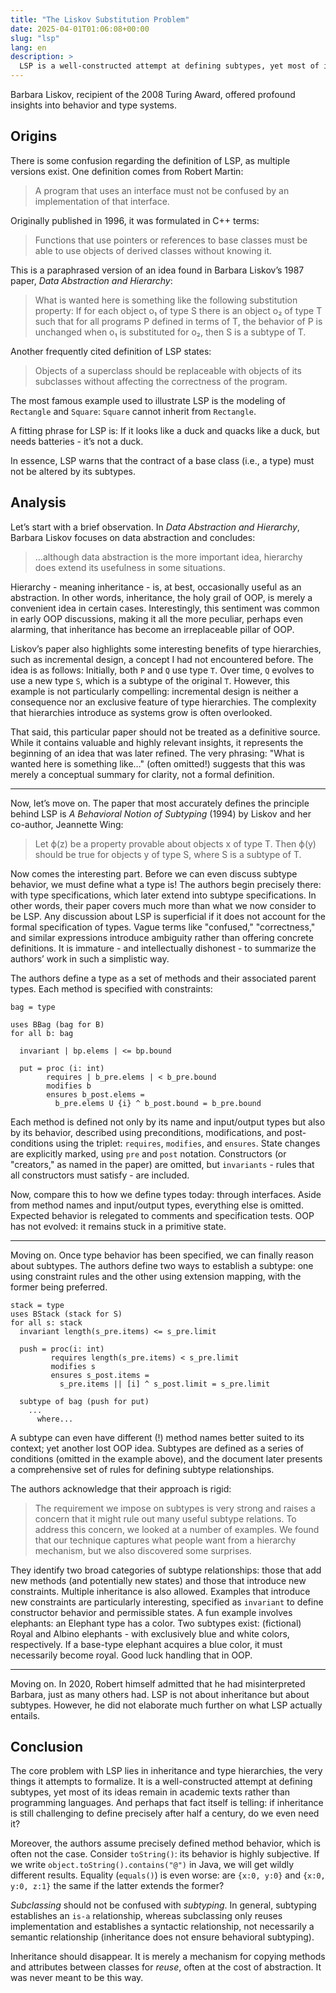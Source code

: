 ```yaml
---
title: "The Liskov Substitution Problem"
date: 2025-04-01T01:06:08+00:00
slug: "lsp"
lang: en
description: >
  LSP is a well-constructed attempt at defining subtypes, yet most of its ideas remain in academic texts rather than programming languages. And perhaps that fact itself is telling: if inheritance is still challenging to define precisely after half a century, do we even need it?
---
```


Barbara Liskov, recipient of the 2008 Turing Award, offered profound insights into behavior and type systems.

## Origins

There is some confusion regarding the definition of LSP, as multiple versions exist. One definition comes from Robert Martin:

> A program that uses an interface must not be confused by an implementation of that interface.

Originally published in 1996, it was formulated in C++ terms:

> Functions that use pointers or references to base classes must be able to use objects of derived classes without knowing it.

This is a paraphrased version of an idea found in Barbara Liskov’s 1987 paper, _Data Abstraction and Hierarchy_:

> What is wanted here is something like the following substitution property: If for each object o₁ of type S there is an object o₂ of type T such that for all programs P defined in terms of T, the behavior of P is unchanged when o₁ is substituted for o₂, then S is a subtype of T.

Another frequently cited definition of LSP states:

> Objects of a superclass should be replaceable with objects of its subclasses without affecting the correctness of the program.

The most famous example used to illustrate LSP is the modeling of `Rectangle` and `Square`: `Square` cannot inherit from `Rectangle`.

A fitting phrase for LSP is: If it looks like a duck and quacks like a duck, but needs batteries - it’s not a duck.

In essence, LSP warns that the contract of a base class (i.e., a type) must not be altered by its subtypes.

## Analysis

Let’s start with a brief observation. In _Data Abstraction and Hierarchy_, Barbara Liskov focuses on data abstraction and concludes:

> …although data abstraction is the more important idea, hierarchy does extend its usefulness in some situations.

Hierarchy - meaning inheritance - is, at best, occasionally useful as an abstraction. In other words, inheritance, the holy grail of OOP, is merely a convenient idea in certain cases. Interestingly, this sentiment was common in early OOP discussions, making it all the more peculiar, perhaps even alarming, that inheritance has become an irreplaceable pillar of OOP.

Liskov’s paper also highlights some interesting benefits of type hierarchies, such as incremental design, a concept I had not encountered before. The idea is as follows: Initially, both `P` and `Q` use type `T`. Over time, `Q` evolves to use a new type `S`, which is a subtype of the original `T`. However, this example is not particularly compelling: incremental design is neither a consequence nor an exclusive feature of type hierarchies. The complexity that hierarchies introduce as systems grow is often overlooked.

That said, this particular paper should not be treated as a definitive source. While it contains valuable and highly relevant insights, it represents the beginning of an idea that was later refined. The very phrasing: "What is wanted here is something like…" (often omitted!) suggests that this was merely a conceptual summary for clarity, not a formal definition.

-----

Now, let’s move on. The paper that most accurately defines the principle behind LSP is _A Behavioral Notion of Subtyping_ (1994) by Liskov and her co-author, Jeannette Wing:

> Let ϕ(z) be a property provable about objects x of type T. Then ϕ(y) should be true for objects y of type S, where S is a subtype of T.

Now comes the interesting part. Before we can even discuss subtype behavior, we must define what a type is! The authors begin precisely there: with type specifications, which later extend into subtype specifications. In other words, their paper covers much more than what we now consider to be LSP. Any discussion about LSP is superficial if it does not account for the formal specification of types. Vague terms like "confused," "correctness," and similar expressions introduce ambiguity rather than offering concrete definitions. It is immature - and intellectually dishonest - to summarize the authors’ work in such a simplistic way.

The authors define a type as a set of methods and their associated parent types. Each method is specified with constraints:

```plaintext
bag = type

uses BBag (bag for B)
for all b: bag

  invariant | bp.elems | <= bp.bound

  put = proc (i: int)
        requires | b_pre.elems | < b_pre.bound
        modifies b
        ensures b_post.elems =
          b_pre.elems U {i} ^ b_post.bound = b_pre.bound
```

Each method is defined not only by its name and input/output types but also by its behavior, described using preconditions, modifications, and post-conditions using the triplet: `requires`, `modifies`, and `ensures`. State changes are explicitly marked, using `pre` and `post` notation. Constructors (or "creators," as named in the paper) are omitted, but `invariants` - rules that all constructors must satisfy - are included.

Now, compare this to how we define types today: through interfaces. Aside from method names and input/output types, everything else is omitted. Expected behavior is relegated to comments and specification tests. OOP has not evolved: it remains stuck in a primitive state.

-----

Moving on. Once type behavior has been specified, we can finally reason about subtypes. The authors define two ways to establish a subtype: one using constraint rules and the other using extension mapping, with the former being preferred.

```plaintext
stack = type
uses BStack (stack for S)
for all s: stack
  invariant length(s_pre.items) <= s_pre.limit

  push = proc(i: int)
         requires length(s_pre.items) < s_pre.limit
         modifies s
         ensures s_post.items =
           s_pre.items || [i] ^ s_post.limit = s_pre.limit

  subtype of bag (push for put)
    ...
      where...
```

A subtype can even have different (!) method names better suited to its context; yet another lost OOP idea. Subtypes are defined as a series of conditions (omitted in the example above), and the document later presents a comprehensive set of rules for defining subtype relationships.

The authors acknowledge that their approach is rigid:

> The requirement we impose on subtypes is very strong and raises a concern that it might rule out many useful subtype relations. To address this concern, we looked at a number of examples. We found that our technique captures what people want from a hierarchy mechanism, but we also discovered some surprises.

They identify two broad categories of subtype relationships: those that add new methods (and potentially new states) and those that introduce new constraints. Multiple inheritance is also allowed. Examples that introduce new constraints are particularly interesting, specified as `invariant` to define constructor behavior and permissible states. A fun example involves elephants: an Elephant type has a color. Two subtypes exist: (fictional) Royal and Albino elephants - with exclusively blue and white colors, respectively. If a base-type elephant acquires a blue color, it must necessarily become royal. Good luck handling that in OOP.

-----

Moving on. In 2020, Robert himself admitted that he had misinterpreted Barbara, just as many others had. LSP is not about inheritance but about subtypes. However, he did not elaborate much further on what LSP actually entails.

## Conclusion

The core problem with LSP lies in inheritance and type hierarchies, the very things it attempts to formalize. It is a well-constructed attempt at defining subtypes, yet most of its ideas remain in academic texts rather than programming languages. And perhaps that fact itself is telling: if inheritance is still challenging to define precisely after half a century, do we even need it?

Moreover, the authors assume precisely defined method behavior, which is often not the case. Consider `toString()`: its behavior is highly subjective. If we write `object.toString().contains("@")` in Java, we will get wildly different results. Equality (`equals()`) is even worse: are `{x:0, y:0}` and `{x:0, y:0, z:1}` the same if the latter extends the former?

_Subclassing_ should not be confused with _subtyping_. In general, subtyping establishes an `is-a` relationship, whereas subclassing only reuses implementation and establishes a syntactic relationship, not necessarily a semantic relationship (inheritance does not ensure behavioral subtyping).

Inheritance should disappear. It is merely a mechanism for copying methods and attributes between classes for _reuse_, often at the cost of abstraction. It was never meant to be this way.
